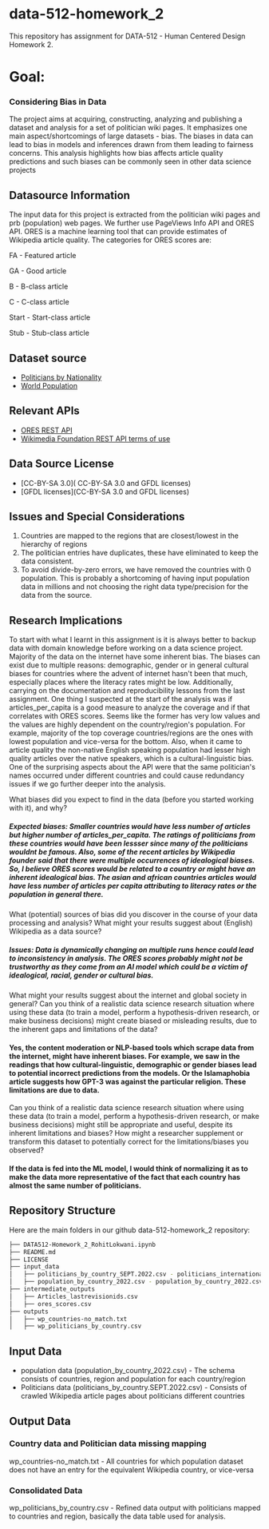 # data-512-homework_2

This repository has assignment for DATA-512 - Human Centered Design Homework 2.


# Goal: 

### Considering Bias in Data

The project aims at acquiring, constructing, analyzing and publishing a dataset and analysis for a set of politician wiki pages. It emphasizes one main aspect/shortcomings of large datasets - bias. The biases in data can lead to bias in models and inferences drawn from them leading to fairness concerns. This analysis highlights how bias affects article quality predictions and such biases can be commonly seen in other data science projects

## Datasource Information


The input data for this project is extracted from the politician wiki pages and prb (population) web pages. We further use PageViews Info API and ORES API. ORES is a machine learning tool that can provide estimates of Wikipedia article quality. The categories for ORES scores are:

FA - Featured article

GA - Good article

B - B-class article

C - C-class article

Start - Start-class article

Stub - Stub-class article

## Dataset source
 - [Politicians by Nationality](https://en.wikipedia.org/wiki/Category:Politicians_by_nationality)
 - [World Population](https://www.prb.org/international/indicator/population/table/)
 
## Relevant APIs
 - [ORES REST API](https://www.mediawiki.org/wiki/ORES)
 - [Wikimedia Foundation REST API terms of use](https://www.mediawiki.org/wiki/REST_API#Terms_and_conditions)

## Data Source License
- [CC-BY-SA 3.0]( CC-BY-SA 3.0 and GFDL licenses)
- [GFDL licenses](CC-BY-SA 3.0 and GFDL licenses)


## Issues and Special Considerations

1. Countries are mapped to the regions that are closest/lowest in the hierarchy of regions
2. The politician entries have duplicates, these have eliminated to keep the data consistent. 
3. To avoid divide-by-zero errors, we have removed the countries with 0 population. This is probably a shortcoming of having input population data in millions and not choosing the right data type/precision for the data from the source. 

## Research Implications
 
To start with what I learnt in this assignment is it is always better to backup data with domain knowledge before working on a data science project. Majority of the data on the internet have some inherent bias. The biases can exist due to multiple reasons: demographic, gender or in general cultural biases for countries where the advent of internet hasn't been that much, especially places where the literacy rates might be low. Additionally, carrying on the documentation and reproducibility lessons from the last assignment. One thing I suspected at the start of the analysis was if articles_per_capita is a good measure to analyze the coverage and if that correlates with ORES scores. Seems like the former has very low values and the values are highly dependent on the country/region's population. For example, majority of the top coverage countries/regions are the ones with lowest population and vice-versa for the bottom. Also, when it came to article quality the non-native English speaking population had lesser high quality articles over the native speakers, which is a cultural-linguistic bias. One of the surprising aspects about the API were that the same politician's names occurred under different countries and could cause redundancy issues if we go further deeper into the analysis.

What biases did you expect to find in the data (before you started working with it), and why?

##### Expected biases: Smaller countries would have less number of articles but higher number of articles_per_capita. The ratings of politicians from these countries would have been lessser since many of the politicians wouldnt be famous. Also, some of the recent articles by Wikipedia founder said that there were multiple occurrences of idealogical biases. So, I believe ORES scores would be related to a country or might have an inherent idealogical bias. The asian and african countries articles would have less number of articles per capita attributing to literacy rates or the population in general there.

What (potential) sources of bias did you discover in the course of your data processing and analysis?
What might your results suggest about (English) Wikipedia as a data source?

##### Issues: Data is dynamically changing on multiple runs hence could lead to inconsistency in analysis. The ORES scores probably might not be trustworthy as they come from an AI model which could be a victim of idealogical, racial, gender or cultural bias.

What might your results suggest about the internet and global society in general?
Can you think of a realistic data science research situation where using these data (to train a model, perform a hypothesis-driven research, or make business decisions) might create biased or misleading results, due to the inherent gaps and limitations of the data?
#### Yes, the content moderation or NLP-based tools which scrape data from the internet, might have inherent biases. For example, we saw in the readings that how cultural-linguistic, demographic or gender biases lead to potential incorrect predictions from the models. Or the Islamaphobia article suggests how GPT-3 was against the particular religion. These limitations are due to data.

Can you think of a realistic data science research situation where using these data (to train a model, perform a hypothesis-driven research, or make business decisions) might still be appropriate and useful, despite its inherent limitations and biases?
How might a researcher supplement or transform this dataset to potentially correct for the limitations/biases you observed?
#### If the data is fed into the ML model, I would think of normalizing it as to make the data more representative of the fact that each country has almost the same number of politicians. 

## Repository Structure
Here are the main folders in our github data-512-homework_2 repository:
```bash
├── DATA512-Homework_2_RohitLokwani.ipynb
├── README.md
├── LICENSE
├── input_data
│   ├── politicians_by_country_SEPT.2022.csv - politicians_international_SEPT.2022.csv.csv
│   ├── population_by_country_2022.csv - population_by_country_2022.csv.csv
├── intermediate_outputs
│   ├── Articles_lastrevisionids.csv
│   ├── ores_scores.csv
├── outputs
│   ├── wp_countries-no_match.txt
│   ├── wp_politicians_by_country.csv
```
## Input Data 
- population data (population_by_country_2022.csv) - The schema consists of countries, region and population for each country/region
- Politicians data (politicians_by_country.SEPT.2022.csv) - Consists of crawled Wikipedia article pages about politicians different countries

## Output Data 
### Country data and Politician data missing mapping
wp_countries-no_match.txt - All countries for which population dataset does not have an entry for the equivalent Wikipedia country, or vice-versa

### Consolidated Data
wp_politicians_by_country.csv - Refined data output with politicians mapped to countries and region, basically the data table used for analysis.
